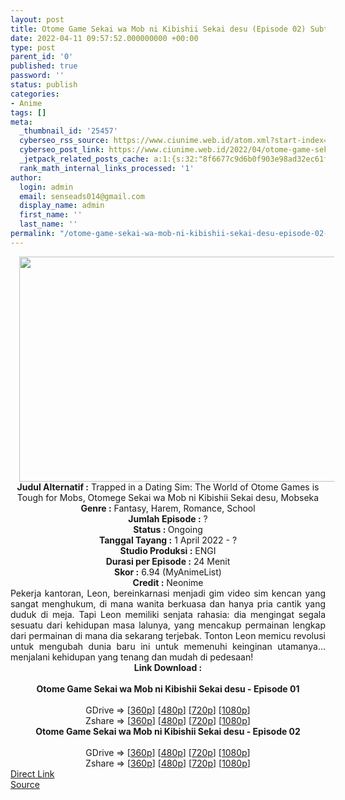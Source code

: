 ```yaml
---
layout: post
title: Otome Game Sekai wa Mob ni Kibishii Sekai desu (Episode 02) Subtitle Indonesia
date: 2022-04-11 09:57:52.000000000 +00:00
type: post
parent_id: '0'
published: true
password: ''
status: publish
categories:
- Anime
tags: []
meta:
  _thumbnail_id: '25457'
  cyberseo_rss_source: https://www.ciunime.web.id/atom.xml?start-index=1
  cyberseo_post_link: https://www.ciunime.web.id/2022/04/otome-game-sekai-wa-mob-ni-kibishii.html
  _jetpack_related_posts_cache: a:1:{s:32:"8f6677c9d6b0f903e98ad32ec61f8deb";a:2:{s:7:"expires";i:1649738836;s:7:"payload";a:3:{i:0;a:1:{s:2:"id";i:25297;}i:1;a:1:{s:2:"id";i:25420;}i:2;a:1:{s:2:"id";i:25388;}}}}
  rank_math_internal_links_processed: '1'
author:
  login: admin
  email: senseads014@gmail.com
  display_name: admin
  first_name: ''
  last_name: ''
permalink: "/otome-game-sekai-wa-mob-ni-kibishii-sekai-desu-episode-02-subtitle-indonesia/"
---
```

<div class="separator" style="clear: both; text-align: center;"><a href="https://blogger.googleusercontent.com/img/b/R29vZ2xl/AVvXsEjetzbuS7DJa4mUTW25_tRDiaF2Yq-vibtVCY1Ig_Tvx68aMn7bkmDeh9xTYwCzZZO-Eew3g-J7jAjA-FgH8Z1-jFMTkotStiWSVbaJ_T85IAiIO0-5skLrfP7uoLqv9tMp9m66SaiHrZIllelwx6JGop8t4yoTmquZxabTn568lTA_Lyk-7TiaSIpL/s1280/Otome%20Game%20Sekai%20wa%20Mob%20ni%20Kibishii%20Sekai%20desu.png" style="margin-left: 1em; margin-right: 1em;"><img border="0" data-original-height="720" data-original-width="1280" height="360" src="{{ site.baseurl }}/assets/2022/04/Otome%20Game%20Sekai%20wa%20Mob%20ni%20Kibishii%20Sekai%20desu.png" width="640" /></a></div>
<div class="separator" style="clear: both; text-align: center;"></div>
<div style="text-align: center;"><b>Judul</b><b><b> Alternatif</b> :</b> Trapped in a Dating Sim: The World of Otome Games is Tough for Mobs, Otomege Sekai wa Mob ni Kibishii Sekai desu, Mobseka</div>
<div style="text-align: center;"><b><b>Genre :</b></b>&nbsp;Fantasy, Harem, Romance, School</div>
<div style="text-align: center;"><b>Jumlah Episode :</b> ?<br /><b>Status :&nbsp;</b>Ongoing<br /><b>Tanggal Tayang :</b> 1 April&nbsp;2022 - ?<br /><b>Studio Produksi :</b>&nbsp;ENGI<br /><b>Durasi per Episode :</b> 24 Menit</div>
<div style="text-align: center;"><b>Skor :</b> 6.94 (MyAnimeList)</div>
<div style="text-align: center;"><b>Credit :</b>&nbsp;Neonime</div>
<div style="text-align: center;"></div>
<div style="text-align: justify;">Pekerja kantoran, Leon, bereinkarnasi menjadi gim video sim kencan yang sangat menghukum, di mana wanita berkuasa dan hanya pria cantik yang duduk di meja. Tapi Leon memiliki senjata rahasia: dia mengingat segala sesuatu dari kehidupan masa lalunya, yang mencakup permainan lengkap dari permainan di mana dia sekarang terjebak. Tonton Leon memicu revolusi untuk mengubah dunia baru ini untuk memenuhi keinginan utamanya... menjalani kehidupan yang tenang dan mudah di pedesaan!</div>
<div style="text-align: justify;"></div>
<div style="text-align: justify;"></div>
<div style="text-align: center;">
<div style="text-align: center;">
<div style="text-align: left;">
<div style="text-align: center;"><b>Link Download :</b></div>
<div style="text-align: center;"><b><br /></b></div>
<div style="text-align: center;"><span style="text-align: left;"><b>Otome Game Sekai wa Mob ni Kibishii Sekai desu&nbsp;</b></span><b>- Episode 01</b></div>
<div style="text-align: center;"><b><br /></b></div>
<div style="text-align: center;">GDrive =&gt; [<a href="http://www.solidfiles.com/v/rdLM5KQR2Mqq5" target="_blank" rel="noopener">360p</a>] [<a href="https://acefile.co/f/71737276/neonime_dunia-gim-simulasi-kencan-nyengsarain-karakter-sampingan-01-480p-zip" target="_blank" rel="noopener">480p</a>] [<a href="https://acefile.co/f/71737282/neonime_dunia-gim-simulasi-kencan-nyengsarain-karakter-sampingan-01-720p-zip" target="_blank" rel="noopener">720p</a>] [<a href="https://acefile.co/f/71737327/neonime_dunia-gim-simulasi-kencan-nyengsarain-karakter-sampingan-01-1080p-zip" target="_blank" rel="noopener">1080p</a>]</div>
<div style="text-align: center;">Zshare =&gt; [<a href="https://www67.zippyshare.com/v/QTjIdOGI/file.html" target="_blank" rel="noopener">360p</a>] [<a href="https://www26.zippyshare.com/v/acZJpjTF/file.html" target="_blank" rel="noopener">480p</a>] [<a href="https://www46.zippyshare.com/v/NEKGfnpx/file.html" target="_blank" rel="noopener">720p</a>] [<a href="https://www43.zippyshare.com/v/CDMV9E5N/file.html" target="_blank" rel="noopener">1080p</a>]</div>
<div style="text-align: center;"></div>
<div style="text-align: center;">
<div><span style="text-align: left;"><b>Otome Game Sekai wa Mob ni Kibishii Sekai desu&nbsp;</b></span><b>- Episode 02</b></div>
<div><b><br /></b></div>
<div>GDrive =&gt; [<a href="http://www.solidfiles.com/v/m2rjaRGVMmdqD" target="_blank" rel="noopener">360p</a>] [<a href="https://acefile.co/f/72322786/neonime_dunia-gim-simulasi-kencan-nyengsarain-karakter-sampingan-02-480p-zip" target="_blank" rel="noopener">480p</a>] [<a href="https://acefile.co/f/72323140/neonime_dunia-gim-simulasi-kencan-nyengsarain-karakter-sampingan-02-720p-zip" target="_blank" rel="noopener">720p</a>] [<a href="https://acefile.co/f/72323400/neonime_dunia-gim-simulasi-kencan-nyengsarain-karakter-sampingan-02-1080p-zip" target="_blank" rel="noopener">1080p</a>]</div>
<div>Zshare =&gt; [<a href="https://www18.zippyshare.com/v/sfaPsL97/file.html" target="_blank" rel="noopener">360p</a>] [<a href="https://www119.zippyshare.com/v/shyn76v6/file.html" target="_blank" rel="noopener">480p</a>] [<a href="https://www119.zippyshare.com/v/JKNJzcM9/file.html" target="_blank" rel="noopener">720p</a>] [<a href="https://www69.zippyshare.com/v/LyghrWG4/file.html" target="_blank" rel="noopener">1080p</a>]</div>
</div>
</div>
</div>
</div>
<link rel="stylesheet" href="https://cdnjs.cloudflare.com/ajax/libs/font-awesome/4.7.0/css/font-awesome.min.css" />
<div class="divbtn"> <a href="https://handymansurrender.com/fihup8buzv?key=94550f7ce39444073321dde3b8782f97" class="btn"><i class="fa fa-download"></i> Direct Link</a> <br /><a href="https://www.ciunime.web.id/2022/04/otome-game-sekai-wa-mob-ni-kibishii.html">Source</a> </div>
